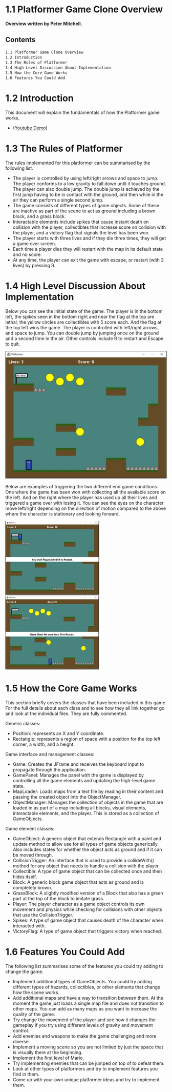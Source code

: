 # 1.1 Platformer Game Clone Overview

**Overview written by Peter Mitchell.**

## Contents

```
1.1 Platformer Game Clone Overview
1.2 Introduction
1.3 The Rules of Platformer
1.4 High Level Discussion About Implementation
1.5 How the Core Game Works
1.6 Features You Could Add
```
# 1.2 Introduction

This document will explain the fundamentals of how the Platformer game works. 

- ([Youtube Demo](https://youtu.be/ctRTWqbMZ9g))

# 1.3 The Rules of Platformer

The rules implemented for this platformer can be summarised by the following list.

- The player is controlled by using left/right arrows and space to jump. The player conforms to
    a low gravity to fall down until it touches ground. The player can also double jump. The double
    jump is achieved by the first jump having to be in contact with the ground, and then while in
    the air they can perform a single second jump.
- The game consists of different types of game objects. Some of these are inactive as part of the
    scene to act as ground including a brown block, and a grass block.
- Interactable elements include spikes that cause instant death on collision with the player,
    collectibles that increase score on collision with the player, and a victory flag that signals the
    level has been won.
- The player starts with three lives and if they die three times, they will get a game over screen.
- Each time a player dies they will restart with the map in its default state and no score.
- At any time, the player can exit the game with escape, or restart (with 3 lives) by pressing R.


# 1.4 High Level Discussion About Implementation

Below you can see the initial state of the game. The player is in the bottom left, the spikes seen in the
bottom right and near the flag at the top are lethal, the yellow circles are collectibles with 5 score
each. And the flag at the top left wins the game. The player is controlled with left/right arrows, and
space to jump. You can double jump by jumping once on the ground and a second time in the air.
Other controls include R to restart and Escape to quit.

<img src="./images/Picture1.jpg">

Below are examples of triggering the two different end game conditions. One where the game has
been won with collecting all the available score on the left. And on the right where the player has used
up all their lives and triggered a game over with losing it. You can see the eyes on the character move
left/right depending on the direction of motion compared to the above where the character is
stationary and looking forward.

<img src="./images/Picture2.jpg"> <img src="./images/Picture3.jpg">

# 1.5 How the Core Game Works

This section briefly covers the classes that have been included in this game. For the full details about
each class and to see how they all link together go and look at the individual files. They are fully
commented.

Generic classes:

- Position: represents an X and Y coordinate.
- Rectangle: represents a region of space with a position for the top left corner, a width, and a
    height.

Game interface and management classes:

- Game: Creates the JFrame and receives the keyboard input to propagate through the
    application.
- GamePanel: Manages the panel with the game is displayed by controlling all the game
    elements and updating the high-level game state.
- MapLoader: Loads maps from a text file by reading in their content and passing the created
    object into the ObjectManager.
- ObjectManager: Manages the collection of objects in the game that are loaded in as part of a
    map including all blocks, visual elements, interactable elements, and the player. This is stored
    as a collection of GameObjects.

Game element classes:

- GameObject: A generic object that extends Rectangle with a paint and update method to
    allow use for all types of game objects generically. Also includes states for whether the object
    acts as ground and if it can be moved through.
- CollisionTrigger: An interface that is used to provide a collideWith() method for any object
    that needs to handle a collision with the player.
- Collectible: A type of game object that can be collected once and then hides itself.
- Block: A generic block game object that acts as ground and is completely brown.
- GrassBlock: A slightly modified version of a Block that also has a green part at the top of the
    block to imitate grass.
- Player: The player character as a game object controls its own movement and physics while
    checking for collisions with other objects that use the CollisionTrigger.
- Spikes: A type of game object that causes death of the character when interacted with.
- VictoryFlag: A type of game object that triggers victory when reached.


# 1.6 Features You Could Add

The following list summarises some of the features you could try adding to change the game.

- Implement additional types of GameObjects. You could try adding different types of hazards,
    collectibles, or other elements that change how the scene works.
- Add additional maps and have a way to transition between them. At the moment the game
    just loads a single map file and does not transition to other maps. You can add as many maps
    as you want to increase the quality of the game.
- Try change the movement of the player and see how it changes the gameplay if you try using
    different levels of gravity and movement control.
- Add enemies and weapons to make the game challenging and more diverse.
- Implement a moving scene so you are not limited by just the space that is visually there at the
    beginning.
- Implement the first level of Mario.
- Try implementing enemies that can be jumped on top of to defeat them.
- Look at other types of platformers and try to implement features you find in them.
- Come up with your own unique platformer ideas and try to implement them.


